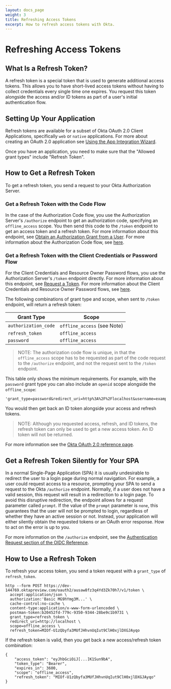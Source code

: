 ```yaml
---
layout: docs_page
weight: 3
title: Refreshing Access Tokens
excerpt: How to refresh access tokens with Okta.
---
```


# Refreshing Access Tokens

## What Is a Refresh Token?

A refresh token is a special token that is used to generate additional access tokens. This allows you to have short-lived access tokens without having to collect credentials every single time one expires. You request this token alongside the access and/or ID tokens as part of a user's initial authentication flow.

## Setting Up Your Application

Refresh tokens are available for a subset of Okta OAuth 2.0 Client Applications, specifically `web` or `native` applications. For more about creating an OAuth 2.0 application see [Using the App Integration Wizard](https://help.okta.com/en/prev/Content/Topics/Apps/Apps_App_Integration_Wizard.htm).

Once you have an application, you need to make sure that the "Allowed grant types" include "Refresh Token". 

## How to Get a Refresh Token

To get a refresh token, you send a request to your Okta Authorization Server. 

### Get a Refresh Token with the Code Flow

In the case of the Authorization Code flow, you use the Authorization Server's `/authorize` endpoint to get an authorization code, specifying an `offline_access` scope. You then send this code to the `/token` endpoint to get an access token and a refresh token. For more information about this endpoint, see [Obtain an Authorization Grant from a User](/docs/api/resources/oauth2.html#obtain-an-authorization-grant-from-a-user). For more information about the Authorization Code flow, see [here](jakub.todo).

### Get a Refresh Token with the Client Credentials or Password Flow

For the Client Credentials and Resource Owner Password flows, you use the Authorization Server's `/token` endpoint directly. For more information about this endpoint, see [Request a Token](/docs/api/resources/oauth2.html#request-a-token). For more information about the Client Credentials and Resource Owner Password flows, see [here](jakub.todo).

The following combinations of grant type and scope, when sent to `/token` endpoint, will return a refresh token:

|Grant Type  | Scope |
|-------------|-------|
| `authorization_code`  | `offline_access` (see Note)  |
| `refresh_token`  | `offline_access` |
| `password`  | `offline_access`  |

> NOTE: The authorization code flow is unique, in that the `offline_access` scope has to be requested as part of the code request to the `/authorize` endpoint, and not the request sent to the `/token` endpoint.

This table only shows the minimum requirements. For example, with the `password` grant type you can also include an `openid` scope alongside the `offline_scope`:

```
'grant_type=password&redirect_uri=http%3A%2F%2Flocalhost&username=example%40mailinator.com&password=a.gReAt.pasSword&scope=openid%20offline_access'
```

You would then get back an ID token alongside your access and refresh tokens.

> NOTE: Although you requested access, refresh, and ID tokens, the refresh token can only be used to get a new access token. An ID token will not be returned.

For more information see the [Okta OAuth 2.0 reference page](/docs/api/resources/oauth2.html#response-parameters-1).

## Get a Refresh Token Silently for Your SPA

In a normal Single-Page Application (SPA) it is usually undesirable to redirect the user to a login page during normal navigation. For example, a user could request access to a resource, prompting your SPA to send a request to the Okta `/authorize` endpoint. Normally, if a user does not have a valid session, this request will result in a redirection to a login page. To avoid this disruptive redirection, the endpoint allows for a request parameter called `prompt`. If the value of the `prompt` parameter is `none`, this guarantees that the user will not be prompted to login, regardless of whether they have an active session or not. Instead, your application will either silently obtain the requested tokens or an OAuth error response. How to act on the error is up to you. 

For more information on the `/authorize` endpoint, see the [Authentication Request section of the OIDC Reference](/docs/api/resources/oidc.html#authentication-request).

## How to Use a Refresh Token

To refresh your access token, you send a token request with a `grant_type` of `refresh_token`.

```
http --form POST https://dev-144769.oktapreview.com/oauth2/ausaw8fz3q4Yd3Zk70h7/v1/token \
  accept:application/json \
  authorization:'Basic MG9hYmg3M...' \
  cache-control:no-cache \
  content-type:application/x-www-form-urlencoded \
  postman-token:b20452fd-779c-9350-9344-28be9c1b9731 \
  grant_type=refresh_token \
  redirect_uri=http://localhost \
  scope=offline_access \
  refresh_token=MIOf-U1zQbyfa3MUfJHhvnUqIut9ClH0xjlDXGJAyqo
```

If the refresh token is valid, then you get back a new access/refresh token combination:

```
{
    "access_token": "eyJhbGciOiJ[...]K1Sun9bA",
    "token_type": "Bearer",
    "expires_in": 3600,
    "scope": "offline_access",
    "refresh_token": "MIOf-U1zQbyfa3MUfJHhvnUqIut9ClH0xjlDXGJAyqo"
}
```
